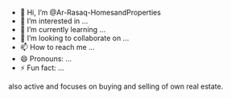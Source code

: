 - 👋 Hi, I’m @Ar-Rasaq-HomesandProperties
- 👀 I’m interested in ...
- 🌱 I’m currently learning ...
- 💞️ I’m looking to collaborate on ...
- 📫 How to reach me ...
- 😄 Pronouns: ...
- ⚡ Fun fact: ...

<!---
Ar-Rasaq-HomesandProperties/Ar-Rasaq-HomesandProperties is a ✨ special ✨ repository because its `README.md` (this file) appears on your GitHub profile.
You can click the Preview link to take a look at your changes.
--->
also active and focuses on buying and selling of own real estate.
